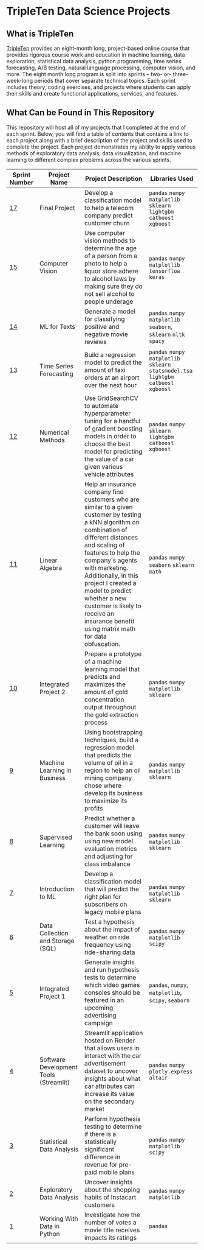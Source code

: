# TripleTen Data Science Projects

## What is TripleTen 
[TripleTen](https://tripleten.com/data-science/) provides an eight-month long, project-based online course that provides rigorous course work and education in machine learning, data exploration, statistical data analysis, python programming, time series forecasting, A/B testing, natural language processing, computer vision, and more. The eight month long program is split into sprints – two- or- three-week-long periods that cover separate technical topics. Each sprint includes theory, coding exercises, and projects where students can apply their skills and create functional applications, services, and features. 

## What Can be Found in This Repository
This repository will host all of my projects that I completed at the end of each sprint. Below, you will find a table of contents that contains a link to each project along with a brief description of the project and skills used to complete the project. Each project demonstrates my ability to apply various methods of exploratory data analysis, data visualization, and machine learning to different complex problems across the various sprints. 

| Sprint Number                                                                                                                                  | Project Name                           | Project Description                                                                                                                                                                                                                                                                                                                                                                    | Libraries Used                                                                           |
|------------------------------------------------------------------------------------------------------------------------------------------------|----------------------------------------|----------------------------------------------------------------------------------------------------------------------------------------------------------------------------------------------------------------------------------------------------------------------------------------------------------------------------------------------------------------------------------------|------------------------------------------------------------------------------------------|
| [17](https://github.com/brandon-levan/TripleTen-Data-Science-Projects/tree/main/Sprint%2017%20-%20Final%20Project)                             | Final Project                          | Develop a classification model to help a telecom company predict customer churn                                                                                                                                                                                                                                                                                                        | `pandas` `numpy` `matplotlib` `sklearn` `lightgbm` `catboost` `xgboost`                  |
| [15](https://github.com/brandon-levan/TripleTen-Data-Science-Projects/tree/main/Sprint%2015%20-%20Computer%20Vision)                           | Computer Vision                        | Use computer vision methods to determine the age of a person from a photo to help a liquor store adhere to alcohol laws by making sure they do not sell alcohol to people underage                                                                                                                                                                                                     | `pandas` `numpy` `matplotlib` `tensorflow` `keras`                                       |
| [14](https://github.com/brandon-levan/TripleTen-Data-Science-Projects/tree/main/Sprint%2014%20-%20ML%20for%20Texts)                            | ML for Texts                           | Generate a model for classifying positive and negative movie reviews                                                                                                                                                                                                                                                                                                                   | `pandas` `numpy` `matplotlib` `seaborn`, `sklearn` `nltk` `spacy`                        |
| [13](https://github.com/brandon-levan/TripleTen-Data-Science-Projects/tree/main/Sprint%2013%20-%20Time%20Series)                               | Time Series Forecasting                | Build a regression model to predict the amount of taxi orders at an airport over the next hour                                                                                                                                                                                                                                                                                         | `pandas` `numpy` `matplotlib` `sklearn` `statsmodel.tsa` `lightgbm` `catboost` `xgboost` |
| [12](https://github.com/brandon-levan/TripleTen-Data-Science-Projects/tree/main/Sprint%2012%20-%20Numerical%20Methods)                         | Numerical Methods                      | Use GridSearchCV to automate hyperparameter tuning for a handful of gradient boosting models in order to choose the best model for predicting the value of a car given various vehicle attributes                                                                                                                                                                                      | `pandas` `numpy` `sklearn` `lightgbm` `catboost` `xgboost`                               |
| [11](https://github.com/brandon-levan/TripleTen-Data-Science-Projects/tree/main/Sprint%2011%20-%20Linear%20Algebra)                            | Linear Algebra                         | Help an insurance company find customers who are similar to a given customer by testing a kNN algorithm on combination of different distances and scaling of features to help the company's agents with marketing. Additionally, in this project I created a model to predict whether a new customer is likely to receive an insurance benefit using matrix math for data obfuscation. | `pandas` `numpy` `seaborn` `sklearn` `math`                                              |
| [10](https://github.com/brandon-levan/TripleTen-Data-Science-Projects/tree/main/Sprint%2010%20-%20Integrated%20Project%202)                    | Integrated Project 2                   | Prepare a prototype of a machine learning model that predicts and maximizes the amount of gold concentration output throughout the gold extraction process                                                                                                                                                                                                                             | `pandas` `numpy` `matplotlib` `sklearn`                                                  |
| [9](https://github.com/brandon-levan/TripleTen-Data-Science-Projects/tree/main/Sprint%2009%20-%20Machine%20Learning%20in%20Business)           | Machine Learning in Business           | Using bootstrapping techniques, build a regression model that predicts the volume of oil in a region to help an oil mining company chose where develop its business to maximize its profits                                                                                                                                                                                            | `pandas` `numpy` `matplotlib` `sklearn`                                                  |
| [8](https://github.com/brandon-levan/TripleTen-Data-Science-Projects/tree/main/Sprint%2008%20-%20Surpervised%20Learning)                       | Supervised Learning                    | Predict whether a customer will leave the bank soon using using new model evaluation metrics and adjusting for class imbalance                                                                                                                                                                                                                                                         | `pandas` `numpy` `matplotlib` `sklearn`                                                  |
| [7](https://github.com/brandon-levan/TripleTen-Data-Science-Projects/tree/main/Sprint%2007%20-%20Introduction%20to%20ML)                       | Introduction to ML                     | Develop a classification model that will predict the right plan for subscribers on legacy mobile plans                                                                                                                                                                                                                                                                                 | `pandas` `numpy` `matplotlib` `sklearn`                                                  |
| [6](https://github.com/brandon-levan/TripleTen-Data-Science-Projects/tree/main/Sprint%2006%20-%20Data%20Collection%20and%20Storage%20(SQL))    | Data Collection and Storage (SQL)      | Test a hypothesis about the impact of weather on ride frequency using ride-sharing data                                                                                                                                                                                                                                                                                                | `pandas` `numpy` `matplotlib` `scipy`                                                    |
| [5](https://github.com/brandon-levan/TripleTen-Data-Science-Projects/tree/main/Sprint%2005%20-%20Integrated%20Project%201)                     | Integrated Project 1                   | Generate insights and run hypothesis tests to determine which video games consoles should be featured in an upcoming advertising campaign                                                                                                                                                                                                                                              | `pandas`, `numpy`, `matplotlib`, `scipy`, `seaborn`                                      |
| [4](https://github.com/brandon-levan/TripleTen-Data-Science-Projects/tree/main/Sprint%2004%20-%20Software%20Development%20Tools%20(Streamlit)) | Software Development Tools (Streamlit) | Streamlit application hosted on Render that allows users in interact with the car advertisement dataset to uncover insights about what car attributes can increase its value on the secondary market                                                                                                                                                                                   | `pandas` `numpy` `plotly.express` `altair`                                               |
| [3](https://github.com/brandon-levan/TripleTen-Data-Science-Projects/tree/main/Sprint%2003%20-%20Statistical%20Data%20Analysis)                | Statistical Data Analysis              | Perform hypothesis testing to determine if there is a statistically significant difference in revenue for pre-paid mobile plans                                                                                                                                                                                                                                                        | `pandas` `numpy` `matplotlib` `scipy`                                                    |
| [2](https://github.com/brandon-levan/TripleTen-Data-Science-Projects/tree/main/Sprint%2002%20-%20Exploratory%20Data%20Analysis%20(EDA))        | Exploratory Data Analysis              | Uncover insights about the shopping habits of Instacart customers                                                                                                                                                                                                                                                                                                                      | `pandas` `numpy` `matplotlib`                                                            |
| [1](https://github.com/brandon-levan/TripleTen-Data-Science-Projects/tree/main/Sprint%2001%20-%20Working%20With%20Data%20in%20Python)          | Working With Data in Python            | Investigate how the number of votes a movie title receives impacts its ratings                                                                                                                                                                                                                                                                                                         | `pandas`                                                                                 |
